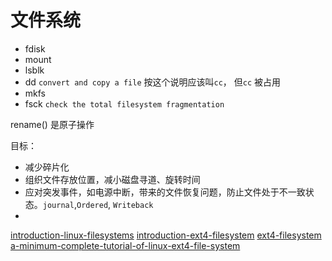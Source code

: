 # 文件系统


- fdisk
- mount
- lsblk
- dd `convert and copy a file` 按这个说明应该叫`cc`， 但`cc` 被占用
- mkfs
- fsck `check the total filesystem fragmentation`	

rename() 是原子操作

目标： 

- 减少碎片化
- 组织文件存放位置，减小磁盘寻道、旋转时间
- 应对突发事件，如电源中断，带来的文件恢复问题，防止文件处于不一致状态。`journal`,`Ordered`, `Writeback`
- 

[introduction-linux-filesystems](https://opensource.com/life/16/10/introduction-linux-filesystems)
[introduction-ext4-filesystem](https://opensource.com/article/17/5/introduction-ext4-filesystem)
[ext4-filesystem](https://opensource.com/article/18/4/ext4-filesystem)
[a-minimum-complete-tutorial-of-linux-ext4-file-system](https://metebalci.com/blog/a-minimum-complete-tutorial-of-linux-ext4-file-system/)
